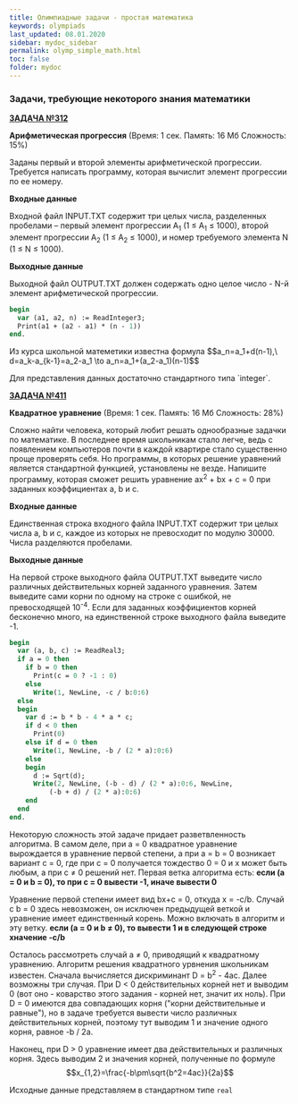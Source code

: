 ```yaml
---
title: Олимпиадные задачи - простая математика
keywords: olympiads
last_updated: 08.01.2020
sidebar: mydoc_sidebar
permalink: olymp_simple_math.html
toc: false
folder: mydoc
---
```


<script src="//i.upmath.me/latex.js"></script> 

### Задачи, требующие некоторого знания математики

[**ЗАДАЧА №312**](https://acmp.ru/index.asp?main=task&id_task=312)   
	
**Арифметическая прогрессия** (Время: 1 сек. Память: 16 Мб Сложность: 15%)

Заданы первый и второй элементы арифметической прогрессии. Требуется написать программу, которая вычислит элемент прогрессии по ее номеру.

**Входные данные**

Входной файл INPUT.TXT содержит три целых числа, разделенных пробелами – первый элемент прогрессии A<sub>1</sub> (1 ≤ A<sub>1</sub> ≤ 1000), второй элемент прогрессии A<sub>2</sub> (1 ≤ A<sub>2</sub> ≤ 1000), и номер требуемого элемента N (1 ≤ N ≤ 1000).

**Выходные данные**

Выходной файл OUTPUT.TXT должен содержать одно целое число - N-й элемент арифметической прогрессии.

```pascal
begin
  var (a1, a2, n) := ReadInteger3;
  Print(a1 + (a2 - a1) * (n - 1))
end.
```

<p>Из курса школьной матеметики известна формула
$$a_n=a_1+d(n-1),\ d=a_k-a_{k-1}=a_2-a_1 \to a_n=a_1+(a_2-a_1)(n-1)$$</p>
Для представления данных достаточно стандартного типа `integer`.

[**ЗАДАЧА №411**](https://acmp.ru/index.asp?main=task&id_task=411) 		
	
**Квадратное уравнение** (Время: 1 сек. Память: 16 Мб Сложность: 28%)

Сложно найти человека, который любит решать однообразные задачки по математике. В последнее время школьникам стало легче, ведь с появлением компьютеров почти в каждой квартире стало существенно проще проверять себя. Но программы, в которых решение уравнений является стандартной функцией, установлены не везде. Напишите программу, которая сможет решить уравнение 
ax<sup>2</sup> + bx + c = 0 при заданных коэффициентах a, b и c.

**Входные данные**

Единственная строка входного файла INPUT.TXT содержит три целых числа a, b и c, каждое из которых не превосходит по модулю 30000. Числа разделяются пробелами.

**Выходные данные**

На первой строке выходного файла OUTPUT.TXT выведите число различных действительных корней заданного уравнения. Затем выведите сами корни по одному на строке с ошибкой, не превосходящей 10<sup>-4</sup>. Если для заданных коэффициентов корней бесконечно много, на единственной строке выходного файла выведите -1.

```pascal
begin
  var (a, b, c) := ReadReal3;
  if a = 0 then
    if b = 0 then
      Print(c = 0 ? -1 : 0)
    else
      Write(1, NewLine, -c / b:0:6)
  else
  begin
    var d := b * b - 4 * a * c;
    if d < 0 then
      Print(0)
    else if d = 0 then
      Write(1, NewLine, -b / (2 * a):0:6)
    else
    begin
      d := Sqrt(d);
      Write(2, NewLine, (-b - d) / (2 * a):0:6, NewLine,
          (-b + d) / (2 * a):0:6)
    end
  end
end.
```

Некоторую сложность этой задаче придает разветвленность алгоритма. В самом деле, при а = 0 квадратное уравнение вырождается в уравнение первой степени, а при a = b = 0 возникает вариант с = 0, где при с = 0 получается тождество 0 = 0 и х может быть любым, а при с ≠ 0 решений нет. Первая ветка алгоритма есть: **если (a = 0 и b = 0), то при с = 0 вывести -1, иначе вывести 0**

Уравнение первой степени имеет вид bx+c = 0, откуда х = -с/b. Случай с b = 0 здесь невозможен, он исключен предыдущей веткой и уравнение имеет единственный корень. Можно включать в алгоритм и эту ветку. **если (a = 0 и b ≠ 0), то вывести 1 и в следующей строке хначение -c/b**

Осталось рассмотреть случай a ≠ 0, приводящий к квадратному уравнению. Алгоритм решения квадратного урвнения школьникам известен. Сначала вычисляется дискриминант D = b<sup>2</sup> - 4ac. Далее возможны три случая. При D < 0 действительных корней нет и выводим 0 (вот оно - коварство этого задания - корней нет, значит их ноль). При D = 0 имеются два совпадающих корня ("корни действительные и равные"), но в задаче требуется вывести число различных действительных корней, поэтому тут выводим 1 и значение одного корня, равное -b / 2a. <p> Наконец, при D > 0 уравнение имеет два действительных и различных корня. Здесь выводим 2 и значения корней, полученные по формуле $$x_{1,2}=\frac{-b\pm\sqrt{b^2=4ac}}{2a}$$</p>
Исходные данные представляем в стандартном типе `real`
